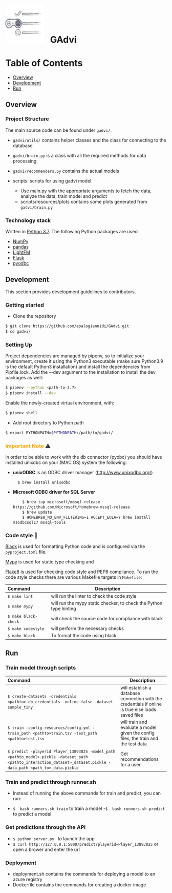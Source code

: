 # <img src="docs/icons/logo.png" width="120" height="120"/>&nbsp;&nbsp;&nbsp;GAdvi

# Table of Contents

* [Overview](#overview)
* [Development](#development)
* [Run](#run)

## Overview

### Project Structure
The main source code can be found under `gadvi/`.
* `gadvi/utils/` contains helper classes and the class for connecting to the database
* `gadvi/brain.py` is a class with all the required methods for data processing
* `gadvi/recommenders.py` contains the actual models

* scripts: scripts for using gadvi model

  - Use main.py with the appropriate arguments to fetch the data, analyze the data, train model and predict
  - scripts/resources/plots contains some plots generated from `gadvi/brain.py`

### Technology stack
Written in [Python 3.7](https://www.python.org/). The following Python packages are used:

* [NumPy](http://www.numpy.org/)
* [pandas](https://pandas.pydata.org/)
* [LightFM](https://making.lyst.com/lightfm/docs/home.html)
* [Flask](https://flask.palletsprojects.com/en/1.1.x/)
* [pyodbc](https://github.com/mkleehammer/pyodbc/wiki)

## Development

This section provides development guidelines to contributors.

### Getting started

* Clone the repository

```bash
$ git clone https://github.com/epalogiannidi/GAdvi.git
$ cd gadvi/
```

### Setting Up

Project dependencies are managed by pipenv, so to initialize your environment, create it using
the Python3 executable (make sure Python3.9 is the default Python3 installation) and install the 
dependencies from Pipfile.lock. Add the --dev argument to the installation to install the dev 
packages as well:

```bash
$ pipenv --python <path-to-3.7>
$ pipenv install --dev
```


Enable the newly-created virtual environment, with:
```bash
$ pipenv shell
```

* Add root directory to Python path

```bash
$ export PYTHONPATH=$PYTHONPATH:/path/to/gadvi/
```

### <span style="color:orange">Important Note</span>  ⚠️
in order to be able to work with the db connector (pyobc) you should have installed
unixdbc on your (MAC OS) system  the following:
* **unixODBC** is an ODBC driver manager (http://www.unixodbc.org/)
  ``` 
    $ brew install unixodbc
  ```
* **Microsoft ODBC driver for SQL Server**
    ```
        $ brew tap microsoft/mssql-release https://github.com/Microsoft/homebrew-mssql-release
        $ brew update
        $ HOMEBREW_NO_ENV_FILTERING=1 ACCEPT_EULA=Y brew install msodbcsql17 mssql-tools
    ```

### Code style 🐍 

[Black](https://github.com/psf/black) is used for formatting Python code and is configured via the 
`pyproject.toml` file. 

[Mypy](https://github.com/python/mypy) is used for static type checking and 

[Flake8](http://flake8.pycqa.org/en/latest/) is used for checking code style and PEP8 compliance.
To run the code style checks there are various Makefile targets in `Makefile`:

| Command                 | Description | 
| :---------------------------- |-------------| 
| ```$ make lint ```            | will run the linter to check the code style|
| ```$ make mypy```             | will run the mypy static checker, to check the Python type hinting |
| ```$ make black-check ```     | will check the source code for compliance with black|
| ```$ make codestyle ```       | will perform the necessary checks|
| ```$ make black ```            | To format the code using black|


## Run

### Train model through scripts
| Command                 | Description | 
| :---------------------------- |-------------| 
| ```$ create-datasets -credentials <pathto>.db_credentials -online false -dataset sample_tiny ``` | will establish a database connection with the credentials if online is true else loads saved files|
| ```$ train -config resources/config.yml -train_path <pathto>train.tsv -test_path <pathto>test.tsv```| will train and evaluate a model given the config files, the train and the test data |
| ```$ predict -playerid Player_13893025 -model_path <pathto_model>.pickle -dataset_path <pathto_interaction_dataset>_dataset.pickle -data_path <path_to>_data.pickle ```     |Get recommendations for a user |

### Train and predict through runner.sh
* Instead of running the above commands for train and predict, you can run:
- ```$  bash runners.sh train``` to train a model
-```$  bash runners.sh predict``` to predict a model

### Get predictions through the API
* ```$ python server.py ``` to launch the app
* ```$ curl http://127.0.0.1:5000/predict?playerid=Player_13893025``` or open a brower and enter the url


### Deployment

* deployment.sh contains the commands for deploying a model to an azure registry
* Dockerfile contains the commands for creating a docker image

